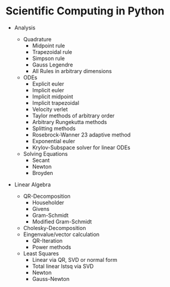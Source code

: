 # Scientific Computing in Python
- Analysis
    - Quadrature
        - Midpoint rule
        - Trapezoidal rule
        - Simpson rule
        - Gauss Legendre
        - All Rules in arbitrary dimensions
    - ODEs
        - Explicit euler
        - Implicit euler
        - Implicit midpoint
        - Implicit trapezoidal
        - Velocity verlet
        - Taylor methods of arbitrary order
        - Arbitrary Rungekutta methods
        - Splitting methods
        - Rosebrock-Wanner 23 adaptive method
        - Exponential euler
        - Krylov-Subspace solver for linear ODEs
    - Solving Equations
        - Secant
        - Newton
        - Broyden



- Linear Algebra
    - QR-Decomposition
        - Householder
        - Givens
        - Gram-Schmidt
        - Modified Gram-Schmidt
    - Cholesky-Decomposition
    - Eingenvalue/vector calculation
        - QR-Iteration
        - Power methods
    - Least Squares
        - Linear via QR, SVD or normal form
        - Total linear lstsq via SVD
        - Newton
        - Gauss-Newton
